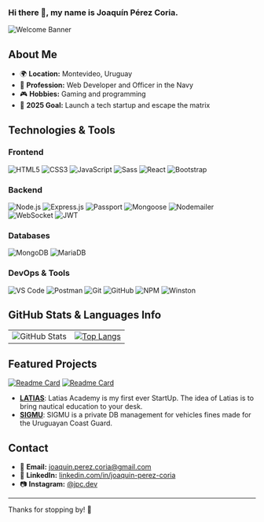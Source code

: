 ### Hi there 👋, my name is Joaquín Pérez Coria.

![Welcome Banner](https://i.ibb.co/2j43wx0/Coffe.png)

## About Me  

- 🌍 **Location:** Montevideo, Uruguay  
- 🏢 **Profession:** Web Developer and Officer in the Navy  
- 🎮 **Hobbies:** Gaming and programming  
- 🚀 **2025 Goal:** Launch a tech startup and escape the matrix  

## Technologies & Tools  

### Frontend  
![HTML5](https://img.shields.io/badge/-HTML5-E34F26?style=flat-square&logo=html5&logoColor=white) ![CSS3](https://img.shields.io/badge/-CSS3-1572B6?style=flat-square&logo=css3&logoColor=white) ![JavaScript](https://img.shields.io/badge/-JavaScript-F7DF1E?style=flat-square&logo=javascript&logoColor=black) ![Sass](https://img.shields.io/badge/-Sass-CC6699?style=flat-square&logo=sass&logoColor=white) ![React](https://img.shields.io/badge/-React-61DAFB?style=flat-square&logo=react&logoColor=black) ![Bootstrap](https://img.shields.io/badge/-Bootstrap-7952B3?style=flat-square&logo=bootstrap&logoColor=white)  

### Backend  
![Node.js](https://img.shields.io/badge/-Node.js-339933?style=flat-square&logo=node.js&logoColor=white) ![Express.js](https://img.shields.io/badge/-Express.js-000000?style=flat-square&logo=express&logoColor=white) ![Passport](https://img.shields.io/badge/-Passport-34E27A?style=flat-square&logo=passport&logoColor=white) ![Mongoose](https://img.shields.io/badge/-Mongoose-880000?style=flat-square&logoColor=white) ![Nodemailer](https://img.shields.io/badge/-Nodemailer-339933?style=flat-square&logoColor=white) ![WebSocket](https://img.shields.io/badge/-WebSocket-010101?style=flat-square&logo=socket.io&logoColor=white) ![JWT](https://img.shields.io/badge/-JSON%20Web%20Tokens-000000?style=flat-square&logo=json-web-tokens&logoColor=white)  

### Databases  
![MongoDB](https://img.shields.io/badge/-MongoDB-47A248?style=flat-square&logo=mongodb&logoColor=white) ![MariaDB](https://img.shields.io/badge/-MariaDB-003545?style=flat-square&logo=mariadb&logoColor=white)  

### DevOps & Tools  
![VS Code](https://img.shields.io/badge/-VS%20Code-007ACC?style=flat-square&logo=visual-studio-code&logoColor=white) ![Postman](https://img.shields.io/badge/-Postman-FF6C37?style=flat-square&logo=postman&logoColor=white) ![Git](https://img.shields.io/badge/-Git-F05032?style=flat-square&logo=git&logoColor=white) ![GitHub](https://img.shields.io/badge/-GitHub-181717?style=flat-square&logo=github&logoColor=white) ![NPM](https://img.shields.io/badge/-NPM-CB3837?style=flat-square&logo=npm&logoColor=white) ![Winston](https://img.shields.io/badge/-Winston-000000?style=flat-square&logo=log&logoColor=white)

## GitHub Stats & Languages Info  

|              |               |
|--------------|---------------|
| ![GitHub Stats](https://github-readme-stats.vercel.app/api?username=clissic&show_icons=true&theme=radical) | [![Top Langs](https://github-readme-stats.vercel.app/api/top-langs/?username=clissic&theme=radical)](https://github.com/clissic) |

## Featured Projects  

[![Readme Card](https://github-readme-stats.vercel.app/api/pin/?username=clissic&repo=latias-front&theme=radical)](https://github.com/clissic/latias-front)
[![Readme Card](https://github-readme-stats.vercel.app/api/pin/?username=clissic&repo=SIGMU&theme=radical)](https://github.com/clissic/SIGMU)

- [**LATIAS**](https://github.com/clissic/latias-front): Latias Academy is my first ever StartUp. The idea of Latias is to bring nautical education to your desk.  
- [**SIGMU**](https://github.com/clissic/SIGMU): SIGMU is a private DB management for vehicles fines made for the Uruguayan Coast Guard.  

## Contact  

- 📧 **Email:** [joaquin.perez.coria@gmail.com](mailto:joaquin.perez.coria@gmail.com)  
- 💼 **LinkedIn:** [linkedin.com/in/joaquin-perez-coria](https://www.linkedin.com/in/joaquin-perez-coria/?locale=en_US)  
- 📷 **Instagram:** [@jpc.dev](https://www.instagram.com/jpc.dev/)

---

Thanks for stopping by! 🦾


<!--
**clissic/clissic** is a ✨ _special_ ✨ repository because its `README.md` (this file) appears on your GitHub profile.

Here are some ideas to get you started:

- 🔭 I’m currently working on ...
- 🌱 I’m currently learning ...
- 👯 I’m looking to collaborate on ...
- 🤔 I’m looking for help with ...
- 💬 Ask me about ...
- 📫 How to reach me: ...
- 😄 Pronouns: ...
- ⚡ Fun fact: ...
-->
